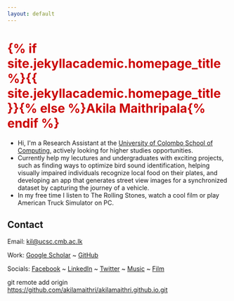 ```yaml
---
layout: default
---
```


<h1 style="color: #cc0000;">{% if site.jekyllacademic.homepage_title %}{{ site.jekyllacademic.homepage_title }}{% else %}Akila Maithripala{% endif %}</h1> 

- Hi, I'm a Research Assistant at the [University of Colombo School of Computing](https://ucsc.cmb.ac.lk/), actively looking for higher studies opportunities.
- Currently help my lecutures and undergraduates with exciting projects, such as finding ways to optimize bird sound identification, helping visually impaired individuals recognize local food on their plates, and developing an app that generates street view images for a synchronized dataset by capturing the journey of a vehicle.
- In my free time I listen to The Rolling Stones, watch a cool film or play American Truck Simulator on PC.

## Contact

Email: [kil@ucsc.cmb.ac.lk](mailto:kil@ucsc.cmb.ac.lk)

Work: [Google Scholar](https://scholar.google.com/citations?user=Zv_xhb8AAAAJ&hl=en) ~ [GitHub](https://github.com/akilamaithri/)

Socials: [Facebook](https://www.facebook.com/akila.my3/) ~ [LinkedIn](https://www.linkedin.com/in/akilamaithri/) ~ [Twitter](https://twitter.com/akilamaithri) ~ [Music](https://www.last.fm/user/akilamaithri) ~ [Film](https://letterboxd.com/akilamaithri/)

git remote add origin https://github.com/akilamaithri/akilamaithri.github.io.git
